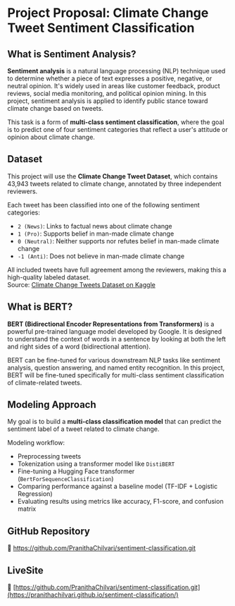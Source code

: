 # Project Proposal: Climate Change Tweet Sentiment Classification

## What is Sentiment Analysis?

**Sentiment analysis** is a natural language processing (NLP) technique used to determine whether a piece of text expresses a positive, negative, or neutral opinion. It's widely used in areas like customer feedback, product reviews, social media monitoring, and political opinion mining. In this project, sentiment analysis is applied to identify public stance toward climate change based on tweets.

This task is a form of **multi-class sentiment classification**, where the goal is to predict one of four sentiment categories that reflect a user's attitude or opinion about climate change.

## Dataset
This project will use the **Climate Change Tweet Dataset**, which contains 43,943 tweets related to climate change, annotated by three independent reviewers.

Each tweet has been classified into one of the following sentiment categories:

- `2 (News)`: Links to factual news about climate change  
- `1 (Pro)`: Supports belief in man-made climate change  
- `0 (Neutral)`: Neither supports nor refutes belief in man-made climate change  
- `-1 (Anti)`: Does not believe in man-made climate change  

All included tweets have full agreement among the reviewers, making this a high-quality labeled dataset.  
Source: [Climate Change Tweets Dataset on Kaggle](https://www.kaggle.com/datasets/sbhatti/Climate-Change-Tweet-Dataset)

## What is BERT?

**BERT (Bidirectional Encoder Representations from Transformers)** is a powerful pre-trained language model developed by Google. It is designed to understand the context of words in a sentence by looking at both the left and right sides of a word (bidirectional attention). 

BERT can be fine-tuned for various downstream NLP tasks like sentiment analysis, question answering, and named entity recognition. In this project, BERT will be fine-tuned specifically for multi-class sentiment classification of climate-related tweets.

## Modeling Approach
My goal is to build a **multi-class classification model** that can predict the sentiment label of a tweet related to climate change.

Modeling workflow:
- Preprocessing tweets 
- Tokenization using a transformer model like `DistiBERT`
- Fine-tuning a Hugging Face transformer (`BertForSequenceClassification`)
- Comparing performance against a baseline model (TF-IDF + Logistic Regression)
- Evaluating results using metrics like accuracy, F1-score, and confusion matrix

## GitHub Repository
🔗 https://github.com/PranithaChilvari/sentiment-classification.git

## LiveSite
🔗 [https://github.com/PranithaChilvari/sentiment-classification.git](https://pranithachilvari.github.io/sentiment-classification/)
